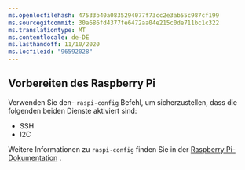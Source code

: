 ```yaml
---
ms.openlocfilehash: 47533b40a0835294077f73cc2e3ab55c987cf199
ms.sourcegitcommit: 30a686fd4377fe6472aa04e215c0de711bc1c322
ms.translationtype: MT
ms.contentlocale: de-DE
ms.lasthandoff: 11/10/2020
ms.locfileid: "96592028"
---
```

## <a name="prepare-the-raspberry-pi"></a>Vorbereiten des Raspberry Pi

Verwenden Sie den- `raspi-config` Befehl, um sicherzustellen, dass die folgenden beiden Dienste aktiviert sind:

- SSH
- I2C

Weitere Informationen zu `raspi-config` finden Sie in der [Raspberry Pi-Dokumentation](https://www.raspberrypi.org/documentation/configuration/raspi-config.md) <span class="docon docon-navigate-external x-hidden-focus"></span> .
